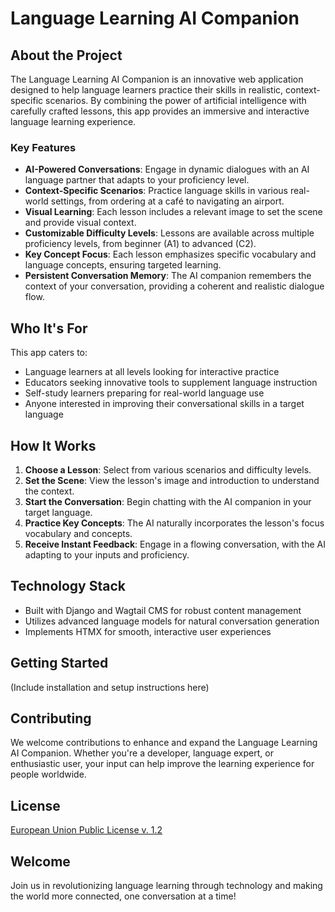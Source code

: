 # Language Learning AI Companion

## About the Project

The Language Learning AI Companion is an innovative web application designed to help language learners practice their skills in realistic, context-specific scenarios. By combining the power of artificial intelligence with carefully crafted lessons, this app provides an immersive and interactive language learning experience.

### Key Features

- **AI-Powered Conversations**: Engage in dynamic dialogues with an AI language partner that adapts to your proficiency level.
- **Context-Specific Scenarios**: Practice language skills in various real-world settings, from ordering at a café to navigating an airport.
- **Visual Learning**: Each lesson includes a relevant image to set the scene and provide visual context.
- **Customizable Difficulty Levels**: Lessons are available across multiple proficiency levels, from beginner (A1) to advanced (C2).
- **Key Concept Focus**: Each lesson emphasizes specific vocabulary and language concepts, ensuring targeted learning.
- **Persistent Conversation Memory**: The AI companion remembers the context of your conversation, providing a coherent and realistic dialogue flow.

## Who It's For

This app caters to:

- Language learners at all levels looking for interactive practice
- Educators seeking innovative tools to supplement language instruction
- Self-study learners preparing for real-world language use
- Anyone interested in improving their conversational skills in a target language

## How It Works

1. **Choose a Lesson**: Select from various scenarios and difficulty levels.
2. **Set the Scene**: View the lesson's image and introduction to understand the context.
3. **Start the Conversation**: Begin chatting with the AI companion in your target language.
4. **Practice Key Concepts**: The AI naturally incorporates the lesson's focus vocabulary and concepts.
5. **Receive Instant Feedback**: Engage in a flowing conversation, with the AI adapting to your inputs and proficiency.

## Technology Stack

- Built with Django and Wagtail CMS for robust content management
- Utilizes advanced language models for natural conversation generation
- Implements HTMX for smooth, interactive user experiences

## Getting Started

(Include installation and setup instructions here)

## Contributing

We welcome contributions to enhance and expand the Language Learning AI Companion. Whether you're a developer, language expert, or enthusiastic user, your input can help improve the learning experience for people worldwide.

## License

[European Union Public License v. 1.2](LICENSE)

## Welcome

Join us in revolutionizing language learning through technology and making the world more connected, one conversation at a time!
